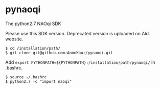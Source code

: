 # pynaoqi
The python2.7 NAOqi SDK

Please use this SDK version. Deprecated version is uploaded on Ald. website.
```
$ cd /installation/path/
$ git clone git@github.com:AnonKour/pynaoqi.git
```
Add ```export PYTHONPATH=${PYTHONPATH}:/installation/path/pynaoqi/``` in .bashrc.

```
$ source ~/.bashrc
$ python2.7 -c "import naoqi"
```
